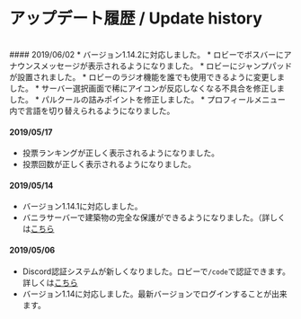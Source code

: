 # アップデート履歴 / Update history

<br>
#### 2019/06/02
 * バージョン1.14.2に対応しました。
 * ロビーでボスバーにアナウンスメッセージが表示されるようになりました。
 * ロビーにジャンプパッドが設置されました。
 * ロビーのラジオ機能を誰でも使用できるように変更しました。
 * サーバー選択画面で稀にアイコンが反応しなくなる不具合を修正しました。
 * パルクールの詰みポイントを修正しました。
 * プロフィールメニュー内で言語を切り替えられるようになりました。


#### 2019/05/17
 * 投票ランキングが正しく表示されるようになりました。
 * 投票回数が正しく表示されるようになりました。  


#### 2019/05/14
 * バージョン1.14.1に対応しました。
 * バニラサーバーで建築物の完全な保護ができるようになりました。（詳しくは[こちら](build_protection.md)  


#### 2019/05/06
 * Discord認証システムが新しくなりました。ロビーで``/code``で認証できます。詳しくは[こちら](discord.md)
 * バージョン1.14に対応しました。最新バージョンでログインすることが出来ます。
